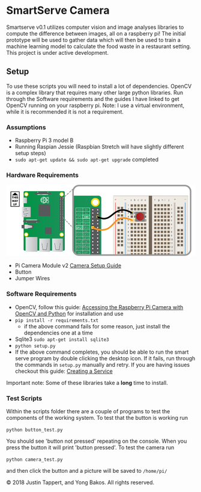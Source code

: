 # SmartServe Camera

Smartserve v0.1 utilizes computer vision and image analyses libraries to compute the difference between images, all on a raspberry pi! The initial prototype will be used to gather data which will then be used to train a machine learning model to calculate the food waste in a restaurant setting. This project is under active development.

## Setup

To use these scripts you will need to install a lot of dependencies. OpenCV is a complex library that requires many other large python libraries. Run through the Software requirements and the guides I have linked to get OpenCV running on your raspberry pi. Note: I use a virtual environment, while it is recommended it is not a requirement.

### Assumptions

- Raspberry Pi 3 model B
- Running Raspian Jessie (Raspbian Stretch will have slightly different setup steps)
- `sudo apt-get update && sudo apt-get upgrade` completed

### Hardware Requirements

![Wiring Diagram](files/wiring.png)

- Pi Camera Module v2 [Camera Setup Guide](https://projects.raspberrypi.org/en/projects/getting-started-with-picamera)
- Button
- Jumper Wires

### Software Requirements

- OpenCV, follow this guide: [Accessing the Raspberry Pi Camera with OpenCV and Python](https://www.pyimagesearch.com/2016/04/18/install-guide-raspberry-pi-3-raspbian-jessie-opencv-3/) for installation and use
- `pip install -r requirements.txt`
    - if the above command fails for some reason, just install the dependencies one at a time
- Sqlite3 `sudo apt-get install sqlite3`
- `python setup.py`
- If the above command completes, you should be able to run the smart serve program by double clicking the desktop icon. If it fails, run through the commands in `setup.py` manually and retry. If you are having issues checkout this guide: [Creating a Service](https://www.raspberrypi.org/documentation/linux/usage/systemd.md)

Important note: Some of these libraries take a **long** time to install.

### Test Scripts

Within the scripts folder there are a couple of programs to test the components of the working system. To test that the button is working run

`python button_test.py`

You should see 'button not pressed' repeating on the console. When you press the button it will print 'button pressed'. To test the camera run

`python camera_test.py`

and then click the button and a picture will be saved to `/home/pi/`

&copy; 2018 Justin Tappert, and Yong Bakos. All rights reserved.

